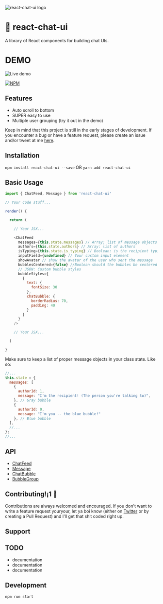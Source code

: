 ![react-chat-ui logo](https://i.imgur.com/YhPrFWw.png)

# 🙊 react-chat-ui

A library of React components for building chat UIs.

# DEMO

![Live demo](https://peterkottas.github.io/react-chat-ui/)

[![NPM](https://nodei.co/npm/react-chat-ui.png?downloads=true&downloadRank=true&stars=true)](https://nodei.co/npm/react-chat-ui/)

## Features

* Auto scroll to bottom
* SUPER easy to use
* Multiple user grouping (try it out in the demo)

Keep in mind that this project is still in the early stages of development. If you encounter a bug or have a feature request, please create an issue and/or tweet at me [here](http://twitter.com/brandonmowat).

## Installation

`npm install react-chat-ui --save`
OR
`yarn add react-chat-ui`

## Basic Usage

```javascript
import { ChatFeed, Message } from 'react-chat-ui'

// Your code stuff...

render() {

  return (

    // Your JSX...

    <ChatFeed
      messages={this.state.messages} // Array: list of message objects
      authors={this.state.authors} // Array: list of authors
      isTyping={this.state.is_typing} // Boolean: is the recipient typing
      inputField={undefined} // Your custom input element
      showAvatar // show the avatar of the user who sent the message
      bubblesCentered={false} //Boolean should the bubbles be centered in the feed?
      // JSON: Custom bubble styles
      bubbleStyles={
        {
          text: {
            fontSize: 30
          },
          chatBubble: {
            borderRadius: 70,
            padding: 40
          }
        }
      }
    />

    // Your JSX...

  )

}
```

Make sure to keep a list of proper message objects in your class state.
Like so:

```javascript
//...
this.state = {
  messages: [
    {
      authorId: 1,
      message: "I'm the recipient! (The person you're talking to)",
    }, // Gray bubble
    { 
      authorId: 0, 
      message: "I'm you -- the blue bubble!" 
    }, // Blue bubble
  ],
  //...
};
//...
```

## API

* [ChatFeed](./src/ChatFeed)
* [Message](./src/Message)
* [ChatBubble](./src/ChatBubble)
* [BubbleGroup](./src/BubbleGroup)

## Contributing!¡1 🔧

Contributions are always welcomed and encouraged. If you don't want to write a feature request youryour, let ya boi know (either on [Twitter](http://twitter.com/brandonmowat) or by creating a Pull Request) and I'll get that shit coded right up.

## Support

## TODO

* documentation
* documentation
* documentation

## Development

```sh
npm run start
```
